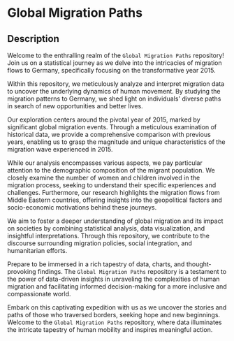 # Global Migration Paths 

## Description
Welcome to the enthralling realm of the `Global Migration Paths` repository! Join us on a statistical journey as we delve into the intricacies of migration flows to Germany, specifically focusing on the transformative year 2015.

Within this repository, we meticulously analyze and interpret migration data to uncover the underlying dynamics of human movement. By studying the migration patterns to Germany, we shed light on individuals' diverse paths in search of new opportunities and better lives.

Our exploration centers around the pivotal year of 2015, marked by significant global migration events. Through a meticulous examination of historical data, we provide a comprehensive comparison with previous years, enabling us to grasp the magnitude and unique characteristics of the migration wave experienced in 2015.

While our analysis encompasses various aspects, we pay particular attention to the demographic composition of the migrant population. We closely examine the number of women and children involved in the migration process, seeking to understand their specific experiences and challenges. Furthermore, our research highlights the migration flows from Middle Eastern countries, offering insights into the geopolitical factors and socio-economic motivations behind these journeys.

We aim to foster a deeper understanding of global migration and its impact on societies by combining statistical analysis, data visualization, and insightful interpretations. Through this repository, we contribute to the discourse surrounding migration policies, social integration, and humanitarian efforts.

Prepare to be immersed in a rich tapestry of data, charts, and thought-provoking findings. The `Global Migration Paths` repository is a testament to the power of data-driven insights in unraveling the complexities of human migration and facilitating informed decision-making for a more inclusive and compassionate world.

Embark on this captivating expedition with us as we uncover the stories and paths of those who traversed borders, seeking hope and new beginnings. Welcome to the `Global Migration Paths` repository, where data illuminates the intricate tapestry of human mobility and inspires meaningful action.
